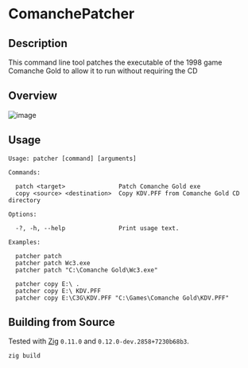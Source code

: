 # ComanchePatcher

## Description
This command line tool patches the executable of the 1998 game Comanche Gold to allow it to run without requiring the CD

## Overview
![image](https://github.com/scria1000/ComanchePatcher/assets/91804886/3815ddb5-672a-4acd-9ea2-188a25f5928b)

## Usage
```
Usage: patcher [command] [arguments]

Commands:

  patch <target>               Patch Comanche Gold exe
  copy <source> <destination>  Copy KDV.PFF from Comanche Gold CD directory

Options:

  -?, -h, --help               Print usage text.

Examples:

  patcher patch
  patcher patch Wc3.exe
  patcher patch "C:\Comanche Gold\Wc3.exe"

  patcher copy E:\ .
  patcher copy E:\ KDV.PFF
  patcher copy E:\C3G\KDV.PFF "C:\Games\Comanche Gold\KDV.PFF"
```

## Building from Source
Tested with [Zig](https://ziglang.org/) `0.11.0` and `0.12.0-dev.2858+7230b68b3`.
```
zig build
```
